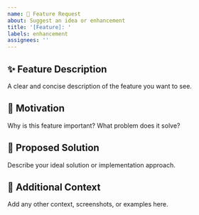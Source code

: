 ```yaml
---
name: 🚀 Feature Request
about: Suggest an idea or enhancement
title: '[Feature]: '
labels: enhancement
assignees: ''
---
```


## ✨ Feature Description

A clear and concise description of the feature you want to see.

## 🤔 Motivation

Why is this feature important? What problem does it solve?

## 📝 Proposed Solution

Describe your ideal solution or implementation approach.

## 📎 Additional Context

Add any other context, screenshots, or examples here.
